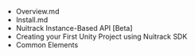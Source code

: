 * Overview.md
* Install.md
* Nuitrack Instance-Based API [Beta]
* Creating your First Unity Project using Nuitrack SDK
* Common Elements 
